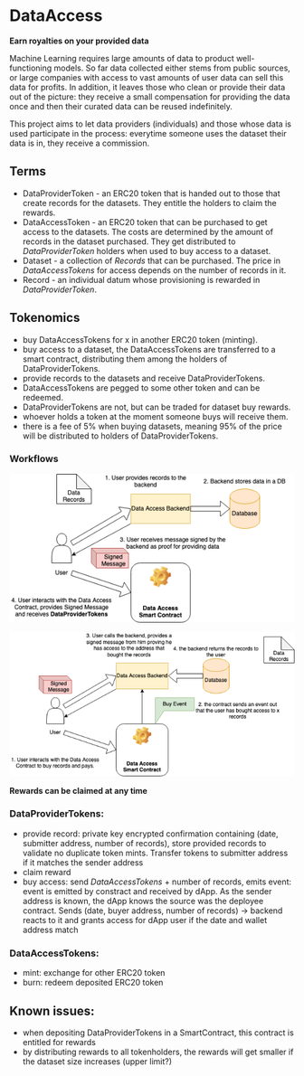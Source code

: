 # DataAccess
**Earn royalties on your provided data**

Machine Learning requires large amounts of data to product well-functioning models. So far data collected either stems from public sources, or large companies with access to vast amounts of user data can sell this data for profits. In addition, it leaves those who clean or provide their data out of the picture: they receive a small compensation for providing the data once and then their curated data can be reused indefinitely.

This project aims to let data providers (individuals) and those whose data is used participate in the process:
everytime someone uses the dataset their data is in, they receive a commission.

## Terms
* DataProviderToken - an ERC20 token that is handed out to those that create records for the datasets. They entitle the holders to claim the rewards.
* DataAccessToken - an ERC20 token that can be purchased to get access to the datasets. The costs are determined by the amount of records in the dataset purchased. They get distributed to *DataProviderToken* holders when used to buy access to a dataset.
* Dataset - a collection of *Records* that can be purchased. The price in *DataAccessTokens* for access depends on the number of records in it.
* Record - an individual datum whose provisioning is rewarded in *DataProviderToken*.

## Tokenomics
* buy DataAccessTokens for x in another ERC20 token (minting).
* buy access to a dataset, the DataAccessTokens are transferred to a smart contract, distributing them among the holders of DataProviderTokens.
* provide records to the datasets and receive DataProviderTokens.
* DataAccessTokens are pegged to some other token and can be redeemed.
* DataProviderTokens are not, but can be traded for dataset buy rewards.
 * whoever holds a token at the moment someone buys will receive them.
* there is a fee of 5% when buying datasets, meaning 95% of the price will be distributed to holders of DataProviderTokens.

### Workflows
![alt text](./images/ProvideRecords.png "Provide records")

![alt text](./images/BuyRecords.png "Buy records")

**Rewards can be claimed at any time**

### DataProviderTokens:
* provide record: private key encrypted confirmation containing (date, submitter address, number of records), store provided records to validate no duplicate token mints. Transfer tokens to submitter address if it matches the sender address
* claim reward
* buy access: send *DataAccessTokens* + number of records, emits event: event is emitted by constract and received by dApp. As the sender address is known, the dApp knows the source was the deployee contract. Sends (date, buyer address, number of records) -> backend reacts to it and grants access for dApp user if the date and wallet address match

### DataAccessTokens:
* mint: exchange for other ERC20 token
* burn: redeem deposited ERC20 token

## Known issues:
* when depositing DataProviderTokens in a SmartContract, this contract is entitled for rewards
* by distributing rewards to all tokenholders, the rewards will get smaller if the dataset size increases (upper limit?)